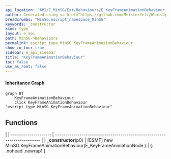 ```yaml
---
api_location: "API/E_MinSG/Ext/Behaviours/E_KeyFrameAnimationBehaviour.cpp:26:37"
author: Generated using <a href="https://github.com/MeisterYeti/WhatsUpDoc">WhatsUpDoc</a>
breadcrumbs: "MinSG:escript_namespace_MinSG"
keywords: _constructor
kind: type
layout: e_api
path: MinSG->Behaviours
permalink: escript_type_MinSG_KeyFrameAnimationBehaviour
show_in_toc: true
sidebar: e_api_sidebar
title: "KeyFrameAnimationBehaviour"
toc: false
use_as_root: false
---
```


#### Inheritance Graph

```mermaid
graph BT
	KeyFrameAnimationBehaviour
	click KeyFrameAnimationBehaviour "escript_type_MinSG_KeyFrameAnimationBehaviour"
```

## Functions

|
| -------------------: | ----------------------------------------------------------------------- | 
| **_constructor**(p0) | [ESMF] new MinSG.KeyFrameAnimationBehaviour(E_KeyFrameAnimationNode  )	 | 
{: .nohead .nowrap1 }

